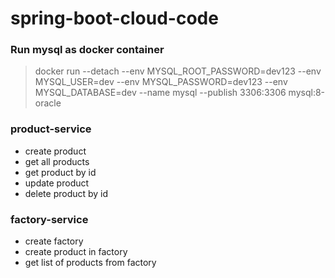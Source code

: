 # spring-boot-cloud-code

### Run mysql as docker container
> docker run --detach --env MYSQL_ROOT_PASSWORD=dev123 --env MYSQL_USER=dev --env MYSQL_PASSWORD=dev123 --env MYSQL_DATABASE=dev --name mysql --publish 3306:3306 mysql:8-oracle

### product-service
* create product
* get all products
* get product by id
* update product
* delete product by id

### factory-service
* create factory
* create product in factory
* get list of products from factory